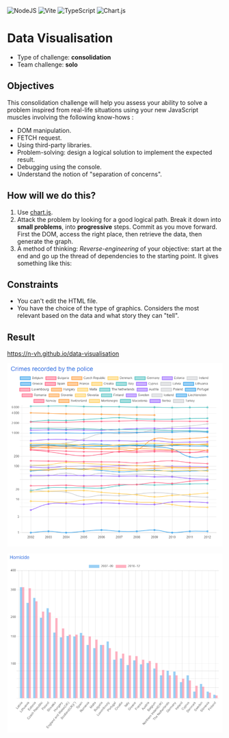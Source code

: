 ![NodeJS](https://img.shields.io/badge/node.js-6DA55F?style=for-the-badge&logo=node.js&logoColor=white) ![Vite](https://img.shields.io/badge/vite-%23646CFF.svg?style=for-the-badge&logo=vite&logoColor=white) ![TypeScript](https://img.shields.io/badge/typescript-%23007ACC.svg?style=for-the-badge&logo=typescript&logoColor=white) ![Chart.js](https://img.shields.io/badge/chart.js-F5788D.svg?style=for-the-badge&logo=chart.js&logoColor=white)

# Data Visualisation

- Type of challenge: **consolidation**
- Team challenge: **solo**

## Objectives

This consolidation challenge will help you assess your ability to solve a problem inspired from real-life situations using your new JavaScript muscles involving the following know-hows :

- DOM manipulation.
- FETCH request.
- Using third-party libraries.
- Problem-solving: design a logical solution to implement the expected result.
- Debugging using the console.
- Understand the notion of "separation of concerns".

## How will we do this?

1. Use [chart.js](https://www.chartjs.org/).
2. Attack the problem by looking for a good logical path. Break it down into **small problems**, into **progressive** steps. Commit as you move forward. First the DOM, access the right place, then retrieve the data, then generate the graph.
3. A method of thinking: _Reverse-engineering_ of your objective: start at the end and go up the thread of dependencies to the starting point. It gives something like this:

## Constraints

- You can't edit the HTML file.
- You have the choice of the type of graphics. Considers the most relevant based on the data and what story they can "tell".

## Result

https://n-vh.github.io/data-visualisation

![Crimes Chart](https://github.com/n-vh/data-visualisation/blob/master/assets/chart_1.png)

![Homicides Chart](https://github.com/n-vh/data-visualisation/blob/master/assets/chart_2.png)
